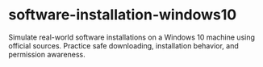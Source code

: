 # software-installation-windows10
Simulate real-world software installations on a Windows 10 machine using official sources. Practice safe downloading, installation behavior, and permission awareness.
